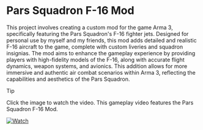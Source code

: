 # Pars Squadron F-16 Mod

This project involves creating a custom mod for the game Arma 3, specifically featuring the Pars Squadron's F-16 fighter jets. Designed for personal use by myself and my friends, this mod adds detailed and realistic F-16 aircraft to the game, complete with custom liveries and squadron insignias. The mod aims to enhance the gameplay experience by providing players with high-fidelity models of the F-16, along with accurate flight dynamics, weapon systems, and avionics. This addition allows for more immersive and authentic air combat scenarios within Arma 3, reflecting the capabilities and aesthetics of the Pars Squadron.

> [!TIP]
> Click the image to watch the video. This gameplay video features the Pars Squadron F-16 Mod.

[![Watch](https://img.youtube.com/vi/efvKFTVO-xQ/maxresdefault.jpg)](https://youtu.be/efvKFTVO-xQ)
